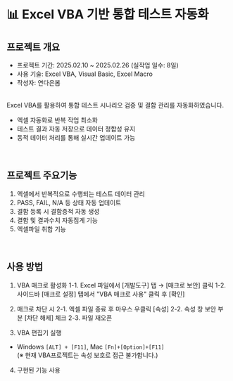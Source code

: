 # 📊 Excel VBA 기반 통합 테스트 자동화

## 프로젝트 개요

- 프로젝트 기간: 2025.02.10 ~ 2025.02.26 (실작업 일수: 8일)
- 사용 기술: Excel VBA, Visual Basic, Excel Macro
- 작성자: 연다은봄

<br/>
Excel VBA를 활용하여 통합 테스트 시나리오 검증 및 결함 관리를 자동화하였습니다.

- 엑셀 자동화로 반복 작업 최소화
- 테스트 결과 자동 저장으로 데이터 정합성 유지
- 동적 데이터 처리를 통해 실시간 업데이트 가능

<br/>

## 프로젝트 주요기능

1. 엑셀에서 반복적으로 수행되는 테스트 데이터 관리
2. PASS, FAIL, N/A 등 상태 자동 업데이트
3. 결함 등록 시 결함증적 자동 생성
4. 결함 및 결과수치 자동집계 기능
5. 엑셀파일 취합 기능

<br/>

## 사용 방법

1. VBA 매크로 활성화
   1-1. Excel 파일에서 [개발도구] 탭 → [매크로 보안] 클릭
   1-2. 사이드바 [매크로 설정] 탭에서 "VBA 매크로 사용" 클릭 후 [확인]

2. 매크로 차단 시
   2-1. 엑셀 파일 종료 후 마우스 우클릭 [속성]
   2-2. 속성 창 보안 부분 [차단 해제] 체크
   2-3. 파일 재오픈

3. VBA 편집기 실행

- Windows `[ALT] + [F11]`, Mac `[Fn]+[Option]+[F11]`  
   (※ 현재 VBA프로젝트는 속성 보호로 접근 불가합니다.)

4. 구현된 기능 사용
